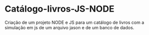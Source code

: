# Catálogo-livros-JS-NODE
Criação de um projeto NODE e JS para um catálogo de livros com a simulação em js de um arquivo jason e de um banco de dados.
